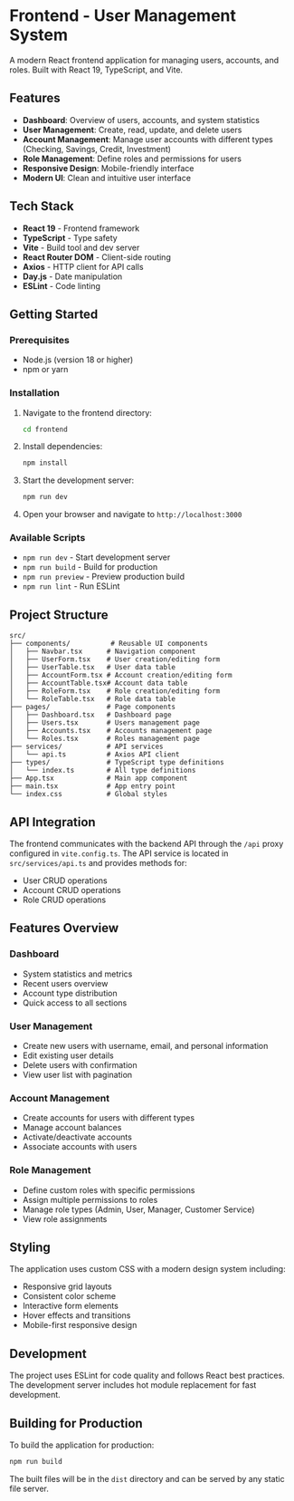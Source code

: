 # Frontend - User Management System

A modern React frontend application for managing users, accounts, and roles. Built with React 19, TypeScript, and Vite.

## Features

- **Dashboard**: Overview of users, accounts, and system statistics
- **User Management**: Create, read, update, and delete users
- **Account Management**: Manage user accounts with different types (Checking, Savings, Credit, Investment)
- **Role Management**: Define roles and permissions for users
- **Responsive Design**: Mobile-friendly interface
- **Modern UI**: Clean and intuitive user interface

## Tech Stack

- **React 19** - Frontend framework
- **TypeScript** - Type safety
- **Vite** - Build tool and dev server
- **React Router DOM** - Client-side routing
- **Axios** - HTTP client for API calls
- **Day.js** - Date manipulation
- **ESLint** - Code linting

## Getting Started

### Prerequisites

- Node.js (version 18 or higher)
- npm or yarn

### Installation

1. Navigate to the frontend directory:
   ```bash
   cd frontend
   ```

2. Install dependencies:
   ```bash
   npm install
   ```

3. Start the development server:
   ```bash
   npm run dev
   ```

4. Open your browser and navigate to `http://localhost:3000`

### Available Scripts

- `npm run dev` - Start development server
- `npm run build` - Build for production
- `npm run preview` - Preview production build
- `npm run lint` - Run ESLint

## Project Structure

```
src/
├── components/          # Reusable UI components
│   ├── Navbar.tsx      # Navigation component
│   ├── UserForm.tsx    # User creation/editing form
│   ├── UserTable.tsx   # User data table
│   ├── AccountForm.tsx # Account creation/editing form
│   ├── AccountTable.tsx# Account data table
│   ├── RoleForm.tsx    # Role creation/editing form
│   └── RoleTable.tsx   # Role data table
├── pages/              # Page components
│   ├── Dashboard.tsx   # Dashboard page
│   ├── Users.tsx       # Users management page
│   ├── Accounts.tsx    # Accounts management page
│   └── Roles.tsx       # Roles management page
├── services/           # API services
│   └── api.ts          # Axios API client
├── types/              # TypeScript type definitions
│   └── index.ts        # All type definitions
├── App.tsx             # Main app component
├── main.tsx            # App entry point
└── index.css           # Global styles
```

## API Integration

The frontend communicates with the backend API through the `/api` proxy configured in `vite.config.ts`. The API service is located in `src/services/api.ts` and provides methods for:

- User CRUD operations
- Account CRUD operations  
- Role CRUD operations

## Features Overview

### Dashboard
- System statistics and metrics
- Recent users overview
- Account type distribution
- Quick access to all sections

### User Management
- Create new users with username, email, and personal information
- Edit existing user details
- Delete users with confirmation
- View user list with pagination

### Account Management
- Create accounts for users with different types
- Manage account balances
- Activate/deactivate accounts
- Associate accounts with users

### Role Management
- Define custom roles with specific permissions
- Assign multiple permissions to roles
- Manage role types (Admin, User, Manager, Customer Service)
- View role assignments

## Styling

The application uses custom CSS with a modern design system including:
- Responsive grid layouts
- Consistent color scheme
- Interactive form elements
- Hover effects and transitions
- Mobile-first responsive design

## Development

The project uses ESLint for code quality and follows React best practices. The development server includes hot module replacement for fast development.

## Building for Production

To build the application for production:

```bash
npm run build
```

The built files will be in the `dist` directory and can be served by any static file server.
